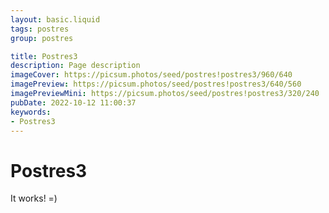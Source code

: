 ```yaml
---
layout: basic.liquid
tags: postres
group: postres

title: Postres3
description: Page description
imageCover: https://picsum.photos/seed/postres!postres3/960/640
imagePreview: https://picsum.photos/seed/postres!postres3/640/560
imagePreviewMini: https://picsum.photos/seed/postres!postres3/320/240
pubDate: 2022-10-12 11:00:37
keywords:
- Postres3
---
```


# Postres3

It works! =)
